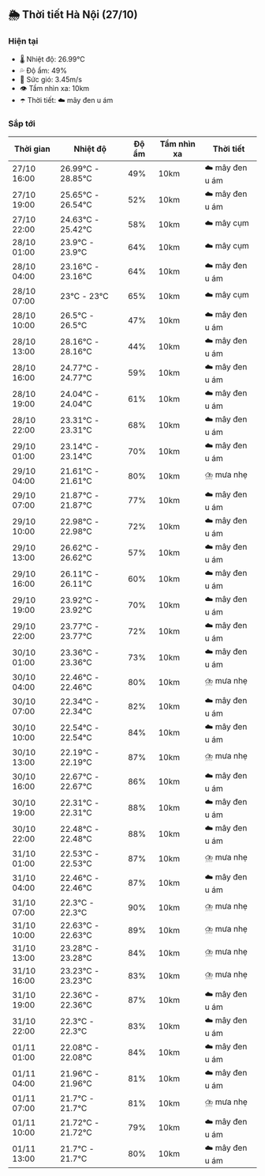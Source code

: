 ## 🌦️ Thời tiết Hà Nội (27/10)

### Hiện tại

- 🌡️ Nhiệt độ: 26.99℃
- 💦 Độ ẩm: 49%
- 💨 Sức gió: 3.45m/s
- 👁️ Tầm nhìn xa: 10km
- ☂️ Thời tiết: ☁️ mây đen u ám

### Sắp tới

| Thời gian | Nhiệt độ | Độ ẩm | Tầm nhìn xa | Thời tiết |
| --- | --- | --- | --- | --- |
| 27/10 16:00 | 26.99℃ - 28.85℃ | 49% | 10km | ☁️ mây đen u ám |
| 27/10 19:00 | 25.65℃ - 26.54℃ | 52% | 10km | ☁️ mây đen u ám |
| 27/10 22:00 | 24.63℃ - 25.42℃ | 58% | 10km | ☁️ mây cụm |
| 28/10 01:00 | 23.9℃ - 23.9℃ | 64% | 10km | ☁️ mây cụm |
| 28/10 04:00 | 23.16℃ - 23.16℃ | 64% | 10km | ☁️ mây đen u ám |
| 28/10 07:00 | 23℃ - 23℃ | 65% | 10km | ☁️ mây cụm |
| 28/10 10:00 | 26.5℃ - 26.5℃ | 47% | 10km | ☁️ mây đen u ám |
| 28/10 13:00 | 28.16℃ - 28.16℃ | 44% | 10km | ☁️ mây đen u ám |
| 28/10 16:00 | 24.77℃ - 24.77℃ | 59% | 10km | ☁️ mây đen u ám |
| 28/10 19:00 | 24.04℃ - 24.04℃ | 61% | 10km | ☁️ mây đen u ám |
| 28/10 22:00 | 23.31℃ - 23.31℃ | 68% | 10km | ☁️ mây đen u ám |
| 29/10 01:00 | 23.14℃ - 23.14℃ | 70% | 10km | ☁️ mây đen u ám |
| 29/10 04:00 | 21.61℃ - 21.61℃ | 80% | 10km | ⛈️ mưa nhẹ |
| 29/10 07:00 | 21.87℃ - 21.87℃ | 77% | 10km | ☁️ mây đen u ám |
| 29/10 10:00 | 22.98℃ - 22.98℃ | 72% | 10km | ☁️ mây đen u ám |
| 29/10 13:00 | 26.62℃ - 26.62℃ | 57% | 10km | ☁️ mây đen u ám |
| 29/10 16:00 | 26.11℃ - 26.11℃ | 60% | 10km | ☁️ mây đen u ám |
| 29/10 19:00 | 23.92℃ - 23.92℃ | 70% | 10km | ☁️ mây đen u ám |
| 29/10 22:00 | 23.77℃ - 23.77℃ | 72% | 10km | ☁️ mây đen u ám |
| 30/10 01:00 | 23.36℃ - 23.36℃ | 73% | 10km | ☁️ mây đen u ám |
| 30/10 04:00 | 22.46℃ - 22.46℃ | 80% | 10km | ⛈️ mưa nhẹ |
| 30/10 07:00 | 22.34℃ - 22.34℃ | 82% | 10km | ☁️ mây đen u ám |
| 30/10 10:00 | 22.54℃ - 22.54℃ | 84% | 10km | ☁️ mây đen u ám |
| 30/10 13:00 | 22.19℃ - 22.19℃ | 87% | 10km | ⛈️ mưa nhẹ |
| 30/10 16:00 | 22.67℃ - 22.67℃ | 86% | 10km | ☁️ mây đen u ám |
| 30/10 19:00 | 22.31℃ - 22.31℃ | 88% | 10km | ☁️ mây đen u ám |
| 30/10 22:00 | 22.48℃ - 22.48℃ | 88% | 10km | ☁️ mây đen u ám |
| 31/10 01:00 | 22.53℃ - 22.53℃ | 87% | 10km | ⛈️ mưa nhẹ |
| 31/10 04:00 | 22.46℃ - 22.46℃ | 87% | 10km | ☁️ mây đen u ám |
| 31/10 07:00 | 22.3℃ - 22.3℃ | 90% | 10km | ⛈️ mưa nhẹ |
| 31/10 10:00 | 22.63℃ - 22.63℃ | 89% | 10km | ⛈️ mưa nhẹ |
| 31/10 13:00 | 23.28℃ - 23.28℃ | 84% | 10km | ⛈️ mưa nhẹ |
| 31/10 16:00 | 23.23℃ - 23.23℃ | 83% | 10km | ⛈️ mưa nhẹ |
| 31/10 19:00 | 22.36℃ - 22.36℃ | 87% | 10km | ☁️ mây đen u ám |
| 31/10 22:00 | 22.3℃ - 22.3℃ | 83% | 10km | ☁️ mây đen u ám |
| 01/11 01:00 | 22.08℃ - 22.08℃ | 84% | 10km | ☁️ mây đen u ám |
| 01/11 04:00 | 21.96℃ - 21.96℃ | 81% | 10km | ☁️ mây đen u ám |
| 01/11 07:00 | 21.7℃ - 21.7℃ | 81% | 10km | ⛈️ mưa nhẹ |
| 01/11 10:00 | 21.72℃ - 21.72℃ | 79% | 10km | ☁️ mây đen u ám |
| 01/11 13:00 | 21.7℃ - 21.7℃ | 80% | 10km | ☁️ mây đen u ám |
